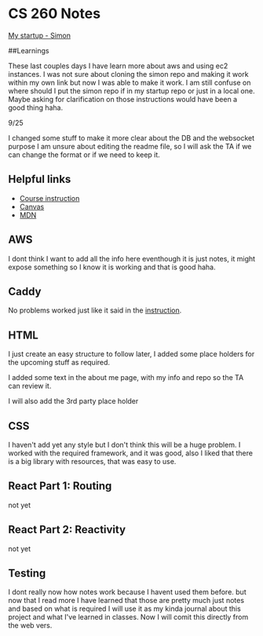 # CS 260 Notes

[My startup - Simon](https://simon.cs260.click)

##Learnings

These last couples days I have learn more about aws and using ec2 instances. I was not sure about cloning the simon repo and making it work within my own link but now I was able to make it work. I am still confuse on where should I put the simon repo if in my startup repo or just in a local one. Maybe asking for clarification on those instructions would have been a good thing haha. 

9/25

I changed some stuff to make it more clear about the DB and the websocket purpose I am unsure about editing the readme file, so I will ask the TA if we can change the format or if we need to keep it.



## Helpful links

- [Course instruction](https://github.com/webprogramming260)
- [Canvas](https://byu.instructure.com)
- [MDN](https://developer.mozilla.org)

## AWS

I dont think I want to add all the info here eventhough it is just notes, it might expose something so I know it is working and that is good haha.

## Caddy

No problems worked just like it said in the [instruction](https://github.com/webprogramming260/.github/blob/main/profile/webServers/https/https.md).

## HTML

I just create an easy structure to follow later, I added some place holders for the upcoming stuff as required. 

I added some text in the about me page, with my info and repo so the TA can review it.

I will also add the 3rd party place holder

## CSS

I haven't add yet any style but I don't think this will be a huge problem. I worked with the required framework, and it was good, also I liked that there is a big library with resources, that was easy to use. 

## React Part 1: Routing

not yet
## React Part 2: Reactivity

not yet
## Testing

I dont really now how notes work because I havent used them before.  but now that I read more I have learned that those are pretty much just notes and based on what is required I will use it as my kinda journal about this project and what I've learned in classes. Now I will comit this directly from the web vers. 

